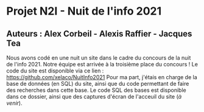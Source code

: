 # Projet N2I - Nuit de l'info 2021
## Auteurs : Alex Corbeil - Alexis Raffier - Jacques Tea
Nous avons codé en une nuit un site dans le cadre du concours de la nuit de l'info 2021. Notre équipe est arrivée à la troisième place du concours !
Le code du site est disponible via ce lien : https://github.com/xelaco/NuitInfo2021
Pour ma part, j'étais en charge de la base de données (en SQL) du site, ainsi que du code permettant de faire des recherches dans cette base. Le code SQL des bases est disponible dans ce dossier, ainsi que des captures d'écran de l'acceuil du site (*à venir*).